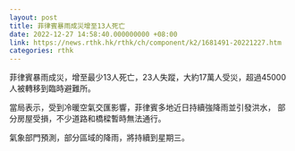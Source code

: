 ```yaml
---
layout: post
title: 菲律賓暴雨成災增至13人死亡
date: 2022-12-27 14:58:40.000000000 +08:00
link: https://news.rthk.hk/rthk/ch/component/k2/1681491-20221227.htm
categories: rthk
---
```


菲律賓暴雨成災，增至最少13人死亡，23人失蹤，大約17萬人受災，超過45000人被轉移到臨時避難所。

當局表示，受到冷暖空氣交匯影響，菲律賓多地近日持續強降雨並引發洪水，
部分房屋受損，不少道路和橋樑暫時無法通行。

氣象部門預測，部分區域的降雨，將持續到星期三。
